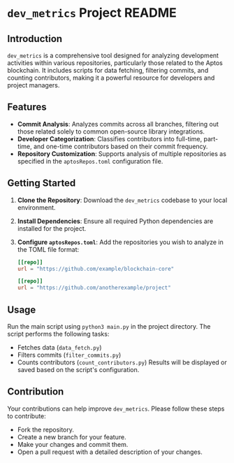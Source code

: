 # `dev_metrics` Project README

## Introduction

`dev_metrics` is a comprehensive tool designed for analyzing development activities within various repositories, particularly those related to the Aptos blockchain. It includes scripts for data fetching, filtering commits, and counting contributors, making it a powerful resource for developers and project managers.

## Features

- **Commit Analysis**: Analyzes commits across all branches, filtering out those related solely to common open-source library integrations.
- **Developer Categorization**: Classifies contributors into full-time, part-time, and one-time contributors based on their commit frequency.
- **Repository Customization**: Supports analysis of multiple repositories as specified in the `aptosRepos.toml` configuration file.

## Getting Started

1. **Clone the Repository**: Download the `dev_metrics` codebase to your local environment.
2. **Install Dependencies**: Ensure all required Python dependencies are installed for the project.
3. **Configure `aptosRepos.toml`**: Add the repositories you wish to analyze in the TOML file format:

   ```toml
   [[repo]]
   url = "https://github.com/example/blockchain-core"

   [[repo]]
   url = "https://github.com/anotherexample/project"

## Usage

Run the main script using `python3 main.py` in the project directory. The script performs the following tasks:
- Fetches data (`data_fetch.py`)
- Filters commits (`filter_commits.py`)
- Counts contributors (`count_contributors.py`)
Results will be displayed or saved based on the script's configuration.

## Contribution

Your contributions can help improve `dev_metrics`. Please follow these steps to contribute:
- Fork the repository.
- Create a new branch for your feature.
- Make your changes and commit them.
- Open a pull request with a detailed description of your changes.
